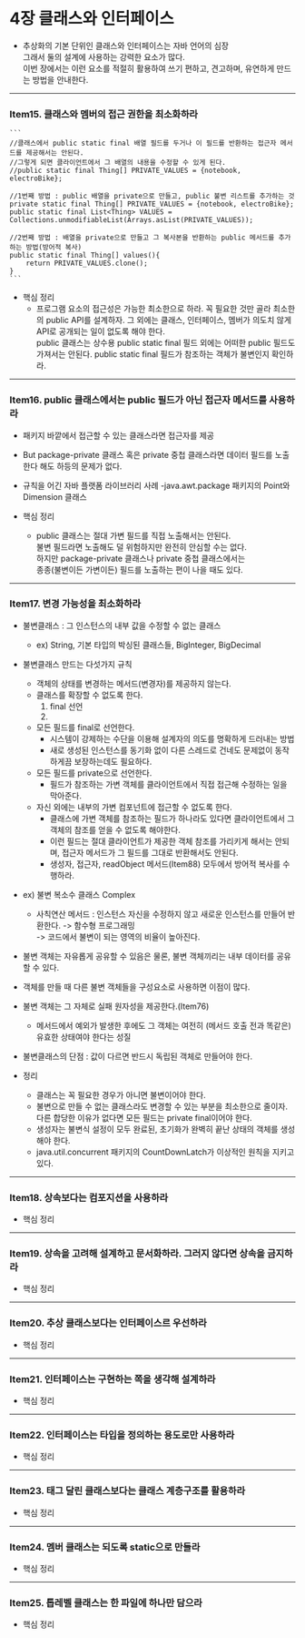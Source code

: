 # 4장 클래스와 인터페이스
- 추상화의 기본 단위인 클래스와 인터페이스는 자바 언어의 심장   
  그래서 둘의 설계에 사용하는 강력한 요소가 많다.   
  이번 장에서는 이런 요소를 적절히 활용하여 쓰기 편하고, 견고하며, 유연하게 만드는 방법을 안내한다.
---
### Item15. 클래스와 멤버의 접근 권한을 최소화하라
    ```
    //클래스에서 public static final 배열 필드를 두거나 이 필드를 반환하는 접근자 메서드를 제공해서는 안된다.   
    //그렇게 되면 클라이언트에서 그 배열의 내용을 수정할 수 있게 된다.
    //public static final Thing[] PRIVATE_VALUES = {notebook, electroBike};
    
    //1번째 방법 : public 배열을 private으로 만들고, public 불변 리스트를 추가하는 것
    private static final Thing[] PRIVATE_VALUES = {notebook, electroBike};
    public static final List<Thing> VALUES = Collections.unmodifiableList(Arrays.asList(PRIVATE_VALUES));

    //2번째 방법 : 배열을 private으로 만들고 그 복사본을 반환하는 public 메서드를 추가하는 방법(방어적 복사)
    public static final Thing[] values(){
        return PRIVATE_VALUES.clone();
    }
    ```
- 핵심 정리
    - 프로그램 요소의 접근성은 가능한 최소한으로 하라. 꼭 필요한 것만 골라 최소한의 public API를 설계하자.
      그 외에는 클래스, 인터페이스, 멤버가 의도치 않게 API로 공개되는 일이 없도록 해야 한다.   
      public 클래스는 상수용 public static final 필드 외에는 어떠한 public 필드도 가져서는 안된다.
      public static final 필드가 참조하는 객체가 불변인지 확인하라.   
---
### Item16. public 클래스에서는 public 필드가 아닌 접근자 메서드를 사용하라
- 패키지 바깥에서 접근할 수 있는 클래스라면 접근자를 제공
- But package-private 클래스 혹은 private 중첩 클래스라면 데이터 필드를 노출한다 해도 하등의 문제가 없다.
- 규칙을 어긴 자바 플랫폼 라이브러리 사례
    -java.awt.package 패키지의 Point와 Dimension 클래스
     
- 핵심 정리
    - public 클래스는 절대 가변 필드를 직접 노출해서는 안된다.    
      불변 필드라면 노출해도 덜 위험하지만 완전히 안심할 수는 없다.   
      하지만 package-private 클래스나 private 중첩 클래스에서는    
      종종(불변이든 가변이든) 필드를 노출하는 편이 나을 때도 있다.
---
### Item17. 변경 가능성을 최소화하라
- 불변클래스 : 그 인스턴스의 내부 값을 수정할 수 없는 클래스
    - ex) String, 기본 타입의 박싱된 클래스들, BigInteger, BigDecimal

- 불변클래스 만드는 다섯가지 규칙
    - 객체의 상태를 변경하는 메서드(변경자)를 제공하지 않는다.
    - 클래스를 확장할 수 없도록 한다.
        1. final 선언
        2. 
    - 모든 필드를 final로 선언한다.
        - 시스템이 강제하는 수단을 이용해 설계자의 의도를 명확하게 드러내는 방법
        - 새로 생성된 인스턴스를 동기화 없이 다른 스레드로 건네도 문제없이 동작하게끔 보장하는데도 필요하다.
    - 모든 필드를 private으로 선언한다.
        - 필드가 참조하는 가변 객체를 클라이언트에서 직접 접근해 수정하는 일을 막아준다.
    - 자신 외에는 내부의 가변 컴포넌트에 접근할 수 없도록 한다.
        - 클래스에 가변 객체를 참조하는 필드가 하나라도 있다면 클라이언트에서 그 객체의 참조를 얻을 수 없도록 해야한다.
        - 이런 필드는 절대 클라이언트가 제공한 객체 참조를 가리키게 해서는 안되며, 접근자 메서드가 그 필드를 그대로 반환해서도 안된다.
        - 생성자, 접근자, readObject 메서드(Item88) 모두에서 방어적 복사를 수행하라.

- ex) 불변 복소수 클래스 Complex 
    - 사칙연산 메서드 : 인스턴스 자신을 수정하지 않고 새로운 인스턴스를 만들어 반환한다. -> 함수형 프로그래밍   
      -> 코드에서 불변이 되는 영역의 비율이 높아진다.
      
- 불변 객체는 자유롭게 공유할 수 있음은 물론, 불변 객체끼리는 내부 데이터를 공유할 수 있다.
- 객체를 만들 때 다른 불변 객체들을 구성요소로 사용하면 이점이 많다. 
- 불변 객체는 그 자체로 실패 원자성을 제공한다.(Item76)
    - 메서드에서 예외가 발생한 후에도 그 객체는 여전히 (메서드 호출 전과 똑같은) 유효한 상태여야 한다는 성질
- 불변클래스의 단점 : 값이 다르면 반드시 독립된 객체로 만들어야 한다.

- 정리
    - 클래스는 꼭 필요한 경우가 아니면 불변이어야 한다.
    - 불변으로 만들 수 없는 클래스라도 변경할 수 있는 부분을 최소한으로 줄이자. 다른 합당한 이유가 없다면 모든 필드는 private final이어야 한다.
    - 생성자는 불변식 설정이 모두 완료된, 초기화가 완벽히 끝난 상태의 객체를 생성해야 한다.
    - java.util.concurrent 패키지의 CountDownLatch가 이상적인 원칙을 지키고 있다.  
---
### Item18. 상속보다는 컴포지션을 사용하라

- 핵심 정리

---
### Item19. 상속을 고려해 설계하고 문서화하라. 그러지 않다면 상속을 금지하라

- 핵심 정리

---
### Item20. 추상 클래스보다는 인터페이스르 우선하라

- 핵심 정리

---
### Item21. 인터페이스는 구현하는 쪽을 생각해 설계하라

- 핵심 정리

---
### Item22. 인터페이스는 타입을 정의하는 용도로만 사용하라

- 핵심 정리

---
### Item23. 태그 달린 클래스보다는 클래스 계층구조를 활용하라

- 핵심 정리

---
### Item24. 멤버 클래스는 되도록 static으로 만들라

- 핵심 정리

---
### Item25. 톱레벨 클래스는 한 파일에 하나만 담으라

- 핵심 정리
